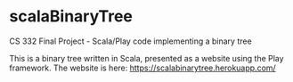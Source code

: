 # scalaBinaryTree
CS 332 Final Project - Scala/Play code implementing a binary tree

This is a binary tree written in Scala, presented as a website using the Play framework.
The website is here: https://scalabinarytree.herokuapp.com/ 
